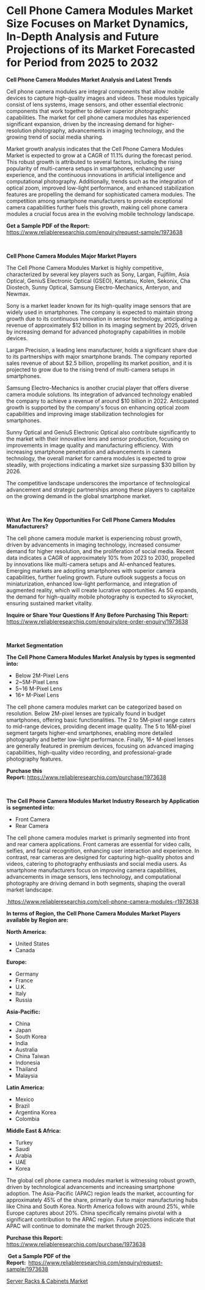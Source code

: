 <p><h1>Cell Phone Camera Modules Market Size Focuses on Market Dynamics, In-Depth Analysis and Future Projections of its Market Forecasted for Period from 2025 to 2032</h1></p><p><strong>Cell Phone Camera Modules Market Analysis and Latest Trends</strong></p>
<p><p>Cell phone camera modules are integral components that allow mobile devices to capture high-quality images and videos. These modules typically consist of lens systems, image sensors, and other essential electronic components that work together to deliver superior photographic capabilities. The market for cell phone camera modules has experienced significant expansion, driven by the increasing demand for higher-resolution photography, advancements in imaging technology, and the growing trend of social media sharing.</p><p>Market growth analysis indicates that the Cell Phone Camera Modules Market is expected to grow at a CAGR of 11.1% during the forecast period. This robust growth is attributed to several factors, including the rising popularity of multi-camera setups in smartphones, enhancing user experience, and the continuous innovations in artificial intelligence and computational photography. Additionally, trends such as the integration of optical zoom, improved low-light performance, and enhanced stabilization features are propelling the demand for sophisticated camera modules. The competition among smartphone manufacturers to provide exceptional camera capabilities further fuels this growth, making cell phone camera modules a crucial focus area in the evolving mobile technology landscape.</p></p>
<p><strong>Get a Sample PDF of the Report:&nbsp;</strong> <a href="https://www.reliableresearchiq.com/enquiry/request-sample/1973638?utm_campaign=2298&utm_medium=2&utm_source=Github&utm_content=ia&utm_term=11022025&utm_id=cell-phone-camera-modules">https://www.reliableresearchiq.com/enquiry/request-sample/1973638</a></p>
<p>&nbsp;</p>
<p><strong>Cell Phone Camera Modules Major Market Players</strong></p>
<p><p>The Cell Phone Camera Modules Market is highly competitive, characterized by several key players such as Sony, Largan, Fujifilm, Asia Optical, GeniuS Electronic Optical (GSEO), Kantatsu, Kolen, Sekonix, Cha Diostech, Sunny Optical, Samsung Electro-Mechanics, Anteryon, and Newmax. </p><p>Sony is a market leader known for its high-quality image sensors that are widely used in smartphones. The company is expected to maintain strong growth due to its continuous innovation in sensor technology, anticipating a revenue of approximately $12 billion in its imaging segment by 2025, driven by increasing demand for advanced photography capabilities in mobile devices.</p><p>Largan Precision, a leading lens manufacturer, holds a significant share due to its partnerships with major smartphone brands. The company reported sales revenue of about $2.5 billion, propelling its market position, and it is projected to grow due to the rising trend of multi-camera setups in smartphones.</p><p>Samsung Electro-Mechanics is another crucial player that offers diverse camera module solutions. Its integration of advanced technology enabled the company to achieve a revenue of around $10 billion in 2022. Anticipated growth is supported by the company's focus on enhancing optical zoom capabilities and improving image stabilization technologies for smartphones.</p><p>Sunny Optical and GeniuS Electronic Optical also contribute significantly to the market with their innovative lens and sensor production, focusing on improvements in image quality and manufacturing efficiency. With increasing smartphone penetration and advancements in camera technology, the overall market for camera modules is expected to grow steadily, with projections indicating a market size surpassing $30 billion by 2026. </p><p>The competitive landscape underscores the importance of technological advancement and strategic partnerships among these players to capitalize on the growing demand in the global smartphone market.</p></p>
<p>&nbsp;</p>
<p><strong>What Are The Key Opportunities For Cell Phone Camera Modules Manufacturers?</strong></p>
<p><p>The cell phone camera module market is experiencing robust growth, driven by advancements in imaging technology, increased consumer demand for higher resolution, and the proliferation of social media. Recent data indicates a CAGR of approximately 10% from 2023 to 2030, propelled by innovations like multi-camera setups and AI-enhanced features. Emerging markets are adopting smartphones with superior camera capabilities, further fueling growth. Future outlook suggests a focus on miniaturization, enhanced low-light performance, and integration of augmented reality, which will create lucrative opportunities. As 5G expands, the demand for high-quality mobile photography is expected to skyrocket, ensuring sustained market vitality.</p></p>
<p><strong>Inquire or Share Your Questions If Any Before Purchasing This Report:</strong> <a href="https://www.reliableresearchiq.com/enquiry/pre-order-enquiry/1973638?utm_campaign=2298&utm_medium=2&utm_source=Github&utm_content=ia&utm_term=11022025&utm_id=cell-phone-camera-modules">https://www.reliableresearchiq.com/enquiry/pre-order-enquiry/1973638</a></p>
<p>&nbsp;</p>
<p><strong>Market Segmentation</strong></p>
<p><strong>The Cell Phone Camera Modules Market Analysis by types is segmented into:</strong></p>
<p><ul><li>Below 2M-Pixel Lens</li><li>2~5M-Pixel Lens</li><li>5~16 M-Pixel Lens</li><li>16+ M-Pixel Lens</li></ul></p>
<p><p>The cell phone camera modules market can be categorized based on resolution. Below 2M-pixel lenses are typically found in budget smartphones, offering basic functionalities. The 2 to 5M-pixel range caters to mid-range devices, providing decent image quality. The 5 to 16M-pixel segment targets higher-end smartphones, enabling more detailed photography and better low-light performance. Finally, 16+ M-pixel lenses are generally featured in premium devices, focusing on advanced imaging capabilities, high-quality video recording, and professional-grade photography features.</p></p>
<p><strong>Purchase this Report:&nbsp;</strong><a href="https://www.reliableresearchiq.com/purchase/1973638?utm_campaign=2298&utm_medium=2&utm_source=Github&utm_content=ia&utm_term=11022025&utm_id=cell-phone-camera-modules">https://www.reliableresearchiq.com/purchase/1973638</a></p>
<p>&nbsp;</p>
<p><strong>The Cell Phone Camera Modules Market Industry Research by Application is segmented into:</strong></p>
<p><ul><li>Front Camera</li><li>Rear Camera</li></ul></p>
<p><p>The cell phone camera modules market is primarily segmented into front and rear camera applications. Front cameras are essential for video calls, selfies, and facial recognition, enhancing user interaction and experience. In contrast, rear cameras are designed for capturing high-quality photos and videos, catering to photography enthusiasts and social media users. As smartphone manufacturers focus on improving camera capabilities, advancements in image sensors, lens technology, and computational photography are driving demand in both segments, shaping the overall market landscape.</p></p>
<p><a href="https://www.reliableresearchiq.com/cell-phone-camera-modules-r1973638?utm_campaign=2298&utm_medium=2&utm_source=Github&utm_content=ia&utm_term=11022025&utm_id=cell-phone-camera-modules">&nbsp;https://www.reliableresearchiq.com/cell-phone-camera-modules-r1973638</a></p>
<p><strong>In terms of Region, the Cell Phone Camera Modules Market Players available by Region are:</strong></p>
<p>
    <p> <strong> North America: </strong>
        <ul>
            <li>United States</li>
            <li>Canada</li>
        </ul>
        </p> 
    <p> <strong> Europe: </strong>
        <ul>
            <li>Germany</li>
            <li>France</li>
            <li>U.K.</li>
            <li>Italy</li>
            <li>Russia</li>
        </ul>
        </p> 
    <p> <strong> Asia-Pacific: </strong>
        <ul>
            <li>China</li>
            <li>Japan</li>
            <li>South Korea</li>
            <li>India</li>
            <li>Australia</li>
            <li>China Taiwan</li>
            <li>Indonesia</li>
            <li>Thailand</li>
            <li>Malaysia</li>
        </ul>
        </p> 
    <p> <strong> Latin America: </strong>
        <ul>
            <li>Mexico</li>
            <li>Brazil</li>
            <li>Argentina Korea</li>
            <li>Colombia</li>
        </ul>
        </p> 
    <p> <strong> Middle East & Africa: </strong>
        <ul>
            <li>Turkey</li>
            <li>Saudi</li>
            <li>Arabia</li>
            <li>UAE</li>
            <li>Korea</li>
        </ul>
    </p>
    </p>
<p><p>The global cell phone camera modules market is witnessing robust growth, driven by technological advancements and increasing smartphone adoption. The Asia-Pacific (APAC) region leads the market, accounting for approximately 45% of the share, primarily due to major manufacturing hubs like China and South Korea. North America follows with around 25%, while Europe captures about 20%. China specifically remains pivotal with a significant contribution to the APAC region. Future projections indicate that APAC will continue to dominate the market through 2025.</p></p>
<p><strong>Purchase this Report: </strong><a href="https://www.reliableresearchiq.com/purchase/1973638?utm_campaign=2298&utm_medium=2&utm_source=Github&utm_content=ia&utm_term=11022025&utm_id=cell-phone-camera-modules">https://www.reliableresearchiq.com/purchase/1973638</a></p>
<p>&nbsp;<strong>Get a Sample PDF of the Report:&nbsp;&nbsp;</strong><a href="https://www.reliableresearchiq.com/enquiry/request-sample/1973638?utm_campaign=2298&utm_medium=2&utm_source=Github&utm_content=ia&utm_term=11022025&utm_id=cell-phone-camera-modules">https://www.reliableresearchiq.com/enquiry/request-sample/1973638</a></p>
<p><strong></strong></p>
<p><p><a href="https://github.com/maclarensidney/Market-Research-Report-List-1/blob/main/server-racks-cabinets-market.md?utm_campaign=2298&utm_medium=2&utm_source=Github&utm_content=ia&utm_term=11022025&utm_id=cell-phone-camera-modules">Server Racks & Cabinets Market</a></p></p>